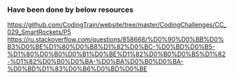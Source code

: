### Have been done by below resources
https://github.com/CodingTrain/website/tree/master/CodingChallenges/CC_029_SmartRockets/P5
https://ru.stackoverflow.com/questions/858668/%D0%90%D0%BB%D0%B3%D0%BE%D1%80%D0%B8%D1%82%D0%BC-%D0%BD%D0%B5-%D1%80%D0%B0%D0%B1%D0%BE%D1%82%D0%B0%D0%B5%D1%82-%D1%82%D0%B0%D0%BA-%D0%BA%D0%B0%D0%BA-%D0%BD%D1%83%D0%B6%D0%BD%D0%BE
